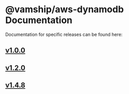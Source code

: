 # @vamship/aws-dynamodb Documentation

Documentation for specific releases can be found here:

## [v1.0.0](./@vamship/aws-dynamodb/1.0.0/index.html)
## [v1.2.0](./@vamship/aws-dynamodb/1.2.0/index.html)
## [v1.4.8](./@vamship/aws-dynamodb/1.4.8/index.html)
